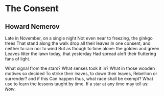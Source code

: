 # The Consent
## Howard Nemerov
Late in November, on a single night
Not even near to freezing, the ginkgo trees
That stand along the walk drop all their leaves
In one consent, and neither to rain nor to wind
But as though to time alone: the golden and green
Leaves litter the lawn today, that yesterday
Had spread aloft their fluttering fans of light.

What signal from the stars? What senses took it in?
What in those wooden motives so decided
To strike their leaves, to down their leaves,
Rebellion or surrender? and if this
Can happen thus, what race shall be exempt?
What use to learn the lessons taught by time.
If a star at any time may tell us: _Now_.